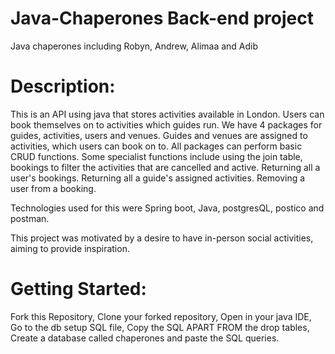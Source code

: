 
# Java-Chaperones Back-end project
Java chaperones including Robyn, Andrew, Alimaa and Adib

# Description: 

This is an API using java that stores activities available in London. Users can book themselves on to activities which guides run. 
We have 4 packages for guides, activities, users and venues. Guides and venues are assigned to activities, which users can book on to. All packages can perform basic CRUD functions. Some specialist functions include using the join table, bookings to filter the activities that are cancelled and active. Returning all a user's bookings. Returning all a guide's assigned activities. Removing a user from a booking. 

Technologies used for this were Spring boot, Java, postgresQL, postico and postman.  

This project was motivated by a desire to have in-person social activities, aiming to provide inspiration.

# Getting Started:

Fork this Repository,
Clone your forked repository,
Open in your java IDE,
Go to the db setup SQL file, 
Copy the SQL APART FROM the drop tables,
Create a database called chaperones and paste the SQL queries.

